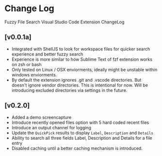 # Change Log
Fuzzy File Search Visual Studio Code Extension ChangeLog

## [v0.0.1a]
- Integrated with ShellJS to look for workspace files for quicker search experience and better fuzzy search
- Experience is more similar to how Sublime Text of fzf extension works on zsh or bash
- Only tested on Linux / OSX enviorments, ideally might be unstable within windows enviorments.
- By default the extension ignores .git and .vscode directories. But doesn't ignore vendor directories. This is intentional for now. Will be introducing excluded directories via settings in the future.


## [v0.2.0]
- Added a demo screencapture
- Introduce recently opened files option with 5 hard coded recent files
- Introduce an output channel for logging
- Update the `QuickPick` results to display `Label`, `Description` and `Details`
- Ability to search all three fields Label, Description and Details for a file entry
- Disabled caching until a better caching mechanism is introduced.
